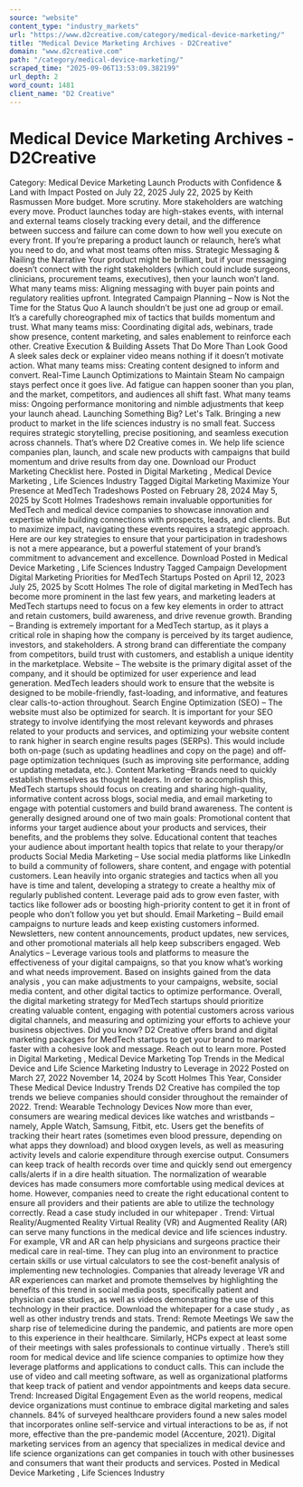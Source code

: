 ```yaml
---
source: "website"
content_type: "industry_markets"
url: "https://www.d2creative.com/category/medical-device-marketing/"
title: "Medical Device Marketing Archives - D2Creative"
domain: "www.d2creative.com"
path: "/category/medical-device-marketing/"
scraped_time: "2025-09-06T13:53:09.382199"
url_depth: 2
word_count: 1481
client_name: "D2 Creative"
---
```


# Medical Device Marketing Archives - D2Creative

Category: Medical Device Marketing Launch Products with Confidence & Land with Impact Posted on July 22, 2025 July 22, 2025 by Keith Rasmussen More budget. More scrutiny. More stakeholders are watching every move. Product launches today are high-stakes events, with internal and external teams closely tracking every detail, and the difference between success and failure can come down to how well you execute on every front. If you’re preparing a product launch or relaunch, here’s what you need to do, and what most teams often miss. Strategic Messaging & Nailing the Narrative Your product might be brilliant, but if your messaging doesn’t connect with the right stakeholders (which could include surgeons, clinicians, procurement teams, executives), then your launch won’t land. What many teams miss: Aligning messaging with buyer pain points and regulatory realities upfront. Integrated Campaign Planning – Now is Not the Time for the Status Quo A launch shouldn’t be just one ad group or email. It’s a carefully choreographed mix of tactics that builds momentum and trust. What many teams miss: Coordinating digital ads, webinars, trade show presence, content marketing, and sales enablement to reinforce each other. Creative Execution & Building Assets That Do More Than Look Good A sleek sales deck or explainer video means nothing if it doesn’t motivate action. What many teams miss: Creating content designed to inform and convert. Real-Time Launch Optimizations to Maintain Steam No campaign stays perfect once it goes live. Ad fatigue can happen sooner than you plan, and the market, competitors, and audiences all shift fast. What many teams miss: Ongoing performance monitoring and nimble adjustments that keep your launch ahead. Launching Something Big? Let's Talk. Bringing a new product to market in the life sciences industry is no small feat. Success requires strategic storytelling, precise positioning, and seamless execution across channels. That’s where D2 Creative comes in. We help life science companies plan, launch, and scale new products with campaigns that build momentum and drive results from day one. Download our Product Marketing Checklist here. Posted in Digital Marketing , Medical Device Marketing , Life Sciences Industry Tagged Digital Marketing Maximize Your Presence at MedTech Tradeshows Posted on February 28, 2024 May 5, 2025 by Scott Holmes Tradeshows remain invaluable opportunities for MedTech and medical device companies to showcase innovation and expertise while building connections with prospects, leads, and clients. But to maximize impact, navigating these events requires a strategic approach. Here are our key strategies to ensure that your participation in tradeshows is not a mere appearance, but a powerful statement of your brand’s commitment to advancement and excellence. Download Posted in Medical Device Marketing , Life Sciences Industry Tagged Campaign Development Digital Marketing Priorities for MedTech Startups Posted on April 12, 2023 July 25, 2025 by Scott Holmes The role of digital marketing in MedTech has become more prominent in the last few years, and marketing leaders at MedTech startups need to focus on a few key elements in order to attract and retain customers, build awareness, and drive revenue growth. Branding – Branding is extremely important for a MedTech startup, as it plays a critical role in shaping how the company is perceived by its target audience, investors, and stakeholders. A strong brand can differentiate the company from competitors, build trust with customers, and establish a unique identity in the marketplace. Website – The website is the primary digital asset of the company, and it should be optimized for user experience and lead generation. MedTech leaders should work to ensure that the website is designed to be mobile-friendly, fast-loading, and informative, and features clear calls-to-action throughout. Search Engine Optimization (SEO) – The website must also be optimized for search. It is important for your SEO strategy to involve identifying the most relevant keywords and phrases related to your products and services, and optimizing your website content to rank higher in search engine results pages (SERPs). This would include both on-page (such as updating headlines and copy on the page) and off-page optimization techniques (such as improving site performance, adding or updating metadata, etc.). Content Marketing –Brands need to quickly establish themselves as thought leaders. In order to accomplish this, MedTech startups should focus on creating and sharing high-quality, informative content across blogs, social media, and email marketing to engage with potential customers and build brand awareness. The content is generally designed around one of two main goals: Promotional content that informs your target audience about your products and services, their benefits, and the problems they solve. Educational content that teaches your audience about important health topics that relate to your therapy/or products Social Media Marketing – Use social media platforms like LinkedIn to build a community of followers, share content, and engage with potential customers. Lean heavily into organic strategies and tactics when all you have is time and talent, developing a strategy to create a healthy mix of regularly published content. Leverage paid ads to grow even faster, with tactics like follower ads or boosting high-priority content to get it in front of people who don’t follow you yet but should. Email Marketing – Build email campaigns to nurture leads and keep existing customers informed. Newsletters, new content announcements, product updates, new services, and other promotional materials all help keep subscribers engaged. Web Analytics – Leverage various tools and platforms to measure the effectiveness of your digital campaigns, so that you know what’s working and what needs improvement. Based on insights gained from the data analysis , you can make adjustments to your campaigns, website, social media content, and other digital tactics to optimize performance. Overall, the digital marketing strategy for MedTech startups should prioritize creating valuable content, engaging with potential customers across various digital channels, and measuring and optimizing your efforts to achieve your business objectives. Did you know? D2 Creative offers brand and digital marketing packages for MedTech startups to get your brand to market faster with a cohesive look and message. Reach out to learn more. Posted in Digital Marketing , Medical Device Marketing Top Trends in the Medical Device and Life Science Marketing Industry to Leverage in 2022 Posted on March 27, 2022 November 14, 2024 by Scott Holmes This Year, Consider These Medical Device Industry Trends D2 Creative has compiled the top trends we believe companies should consider throughout the remainder of 2022. Trend: Wearable Technology Devices Now more than ever, consumers are wearing medical devices like watches and wristbands – namely, Apple Watch, Samsung, Fitbit, etc. Users get the benefits of tracking their heart rates (sometimes even blood pressure, depending on what apps they download) and blood oxygen levels, as well as measuring activity levels and calorie expenditure through exercise output. Consumers can keep track of health records over time and quickly send out emergency calls/alerts if in a dire health situation. The normalization of wearable devices has made consumers more comfortable using medical devices at home. However, companies need to create the right educational content to ensure all providers and their patients are able to utilize the technology correctly. Read a case study included in our whitepaper . Trend: Virtual Reality/Augmented Reality Virtual Reality (VR) and Augmented Reality (AR) can serve many functions in the medical device and life sciences industry. For example, VR and AR can help physicians and surgeons practice their medical care in real-time. They can plug into an environment to practice certain skills or use virtual calculators to see the cost-benefit analysis of implementing new technologies. Companies that already leverage VR and AR experiences can market and promote themselves by highlighting the benefits of this trend in social media posts, specifically patient and physician case studies, as well as videos demonstrating the use of this technology in their practice. Download the whitepaper for a case study , as well as other industry trends and stats. Trend: Remote Meetings We saw the sharp rise of telemedicine during the pandemic, and patients are more open to this experience in their healthcare. Similarly, HCPs expect at least some of their meetings with sales professionals to continue virtually . There’s still room for medical device and life science companies to optimize how they leverage platforms and applications to conduct calls. This can include the use of video and call meeting software, as well as organizational platforms that keep track of patient and vendor appointments and keeps data secure. Trend: Increased Digital Engagement Even as the world reopens, medical device organizations must continue to embrace digital marketing and sales channels. 84% of surveyed healthcare providers found a new sales model that incorporates online self-service and virtual interactions to be as, if not more, effective than the pre-pandemic model (Accenture, 2021). Digital marketing services from an agency that specializes in medical device and life science organizations can get companies in touch with other businesses and consumers that want their products and services. Posted in Medical Device Marketing , Life Sciences Industry